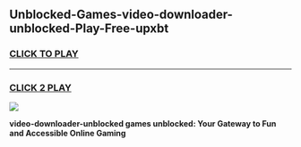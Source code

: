 
## Unblocked-Games-video-downloader-unblocked-Play-Free-upxbt
<h3>
<a href="https://premium76.site?title=video-downloader-unblocked&ref=18A1">CLICK TO PLAY</a></h3>
<hr>

<h3>
<a href="https://premium76.site?title=video-downloader-unblocked&ref=18A1">CLICK 2 PLAY</a>
  
</h3>

<a href="https://premium76.site?title=video-downloader-unblocked&ref=18A1"><img src="https://clearcache.store/games.png"></a>


**video-downloader-unblocked games unblocked: Your Gateway to Fun and Accessible Online Gaming**
